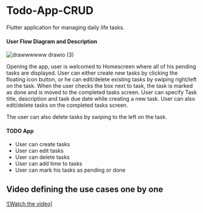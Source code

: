 # Todo-App-CRUD

Flutter application for managing daily life tasks.

#### User Flow Diagram and Description ####
![drawwwwww drawio (3)](https://user-images.githubusercontent.com/108008682/185385214-a223afb4-f212-4982-979f-7e30150becd8.png)

Opening the app, user is welcomed to Homescreen where all of his pending tasks are displayed. User can either create new tasks by clicking the floating icon button, or he can edit/delete existing tasks by swiping right/left on the task. When the user checks the box next to task, the task is marked as done and is moved to the completed tasks screen. User can specify Task title, description and task due date while creating a new task. User can also edit/delete tasks on the completed tasks screen.

The user can also delete tasks by swiping to the left on the task.

#### TODO App ####

- User can create tasks
- User can edit tasks
- User can delete tasks
- User can add time to tasks
- User can mark his tasks as pending or done


## Video defining the use cases one by one

[![Watch the video]](https://youtu.be/7OIsRlqQKjo)
